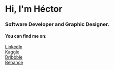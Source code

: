 <h1>Hi, I'm Héctor</h1>
<h3>Software Developer and Graphic Designer.</h3>

<h4 align="left">You can find me on:</h4>
<p align="left">
<a href="https://linkedin.com/in/hectorrivera222" target="_blank">LinkedIn</a>
<br>
<a href="https://kaggle.com/hctorrivera" target="_blank">Kaggle</a>
<br>
<a href="https://dribbble.com/hectorrivera222" target="_blank">Dribbble</a>
<br>
<a href="https://www.behance.net/hctorrivera3" target="_blank">Behance</a>
</p>
